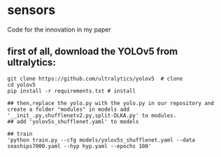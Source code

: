 # sensors
Code for the innovation in my paper

## first of all, download the YOLOv5 from ultralytics:

```
git clone https://github.com/ultralytics/yolov5  # clone
cd yolov5
pip install -r requirements.txt # install

## then,replace the yolo.py with the yolo.py in our repository and create a folder "modules" in models add '__init_.py,shufflenetv2.py,split-DLKA.py' to modules.
## add 'yolov5s_shufflenet.yaml' to models

## train 
'python train.py --cfg models/yolov5s_shufflenet.yaml --data seaships7000.yaml --hyp hyp.yaml --epochs 100'
